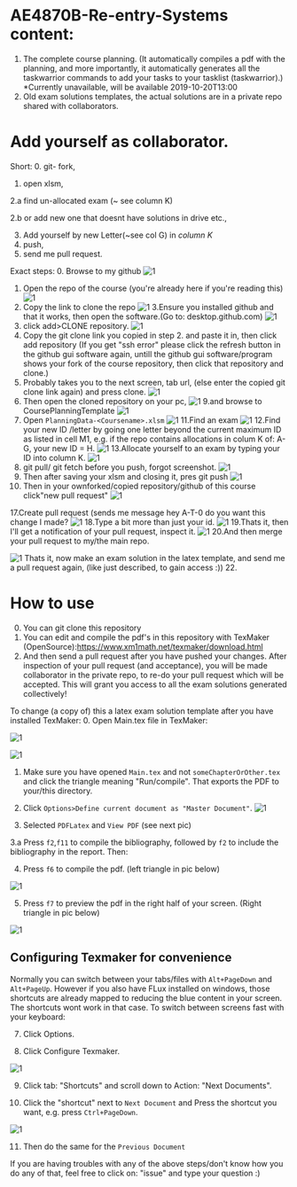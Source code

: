 # AE4870B-Re-entry-Systems content:

1. The complete course planning. (It automatically compiles a pdf with the planning, and more importantly, it automatically generates all the taskwarrior commands to add your tasks to your tasklist (taskwarrior).) *Currently unavailable, will be available 2019-10-20T13:00
2. Old exam solutions templates, the actual solutions are in a private repo shared with collaborators.


# Add yourself as collaborator.
Short: 
0. git- fork, 
1. open xlsm, 

2.a find un-allocated exam (~ see column K)

2.b or add new one that doesnt have solutions in drive etc., 

3. Add yourself by new Letter(~see col G) in *column K*
4. push, 
5. send me pull request.

Exact steps:
0. Browse to my github
![1](./HowToUseTexMaker/addYourself/1.jpeg)
1. Open the repo of the course (you're already here if you're reading this)
![1](./HowToUseTexMaker/addYourself/2.jpeg)
2. Copy the link to clone the repo
![1](./HowToUseTexMaker/addYourself/3.jpeg)
3.Ensure you installed github and that it works, then open the software.(Go to: desktop.github.com) 
![1](./HowToUseTexMaker/addYourself/4.jpeg)
4. click add>CLONE repository.
![1](./HowToUseTexMaker/addYourself/8.jpeg)
5. Copy the git clone link you copied in step 2. and paste it in, then click add repository (If you get "ssh error" please click the refresh button in the github gui software again, untill the github gui software/program shows your fork of the course repository, then click that repository and clone.)
6. Probably takes you to the next screen, tab url, (else enter the copied git clone link again) and press clone.
![1](./HowToUseTexMaker/addYourself/7.jpeg)
8. Then open the cloned repository on your pc, 
![1](./HowToUseTexMaker/addYourself/9.jpeg)
9.and browse to CoursePlanningTemplate
![1](./HowToUseTexMaker/addYourself/10.jpeg)
10. Open `PlanningData-<Coursename>.xlsm`
![1](./HowToUseTexMaker/addYourself/11.jpeg)
11.Find an exam
![1](./HowToUseTexMaker/addYourself/12.jpeg)
12.Find your new ID /letter by going one letter beyond the current maximum ID as listed in cell M1, e.g. if the repo contains allocations in colum K of: A-G, your new ID = H.
![1](./HowToUseTexMaker/addYourself/13.png)
13.Allocate yourself to an exam by typing your ID into column K.
![1](./HowToUseTexMaker/addYourself/14.jpeg)
14. git pull/ git fetch before you push, forgot screenshot.
![1](./HowToUseTexMaker/addYourself/15.png)
15. Then after saving your xlsm and closing it, pres git push
![1](./HowToUseTexMaker/addYourself/16.jpeg)
16.  Then in your ownforked/copied  repository/github of this course click"new pull request"
![1](./HowToUseTexMaker/addYourself/17.jpeg)

17.Create pull request (sends me message hey A-T-0 do you want this change I made?
![1](./HowToUseTexMaker/addYourself/18.jpeg)
18.Type a bit more than just your id.
![1](./HowToUseTexMaker/addYourself/19.jpeg)
19.Thats it, then I'll get a notification of your pull request, inspect it.
![1](./HowToUseTexMaker/addYourself/20me.jpeg)
20.And then merge your pull request to my/the main repo.

![1](./HowToUseTexMaker/addYourself/21me.jpeg)
Thats it, now make an exam solution in the latex template, and send me a pull request again, (like just described, to gain access :))
22.


# How to use
0. You can git clone this repository
1. You can edit and compile the pdf's in this repository with TexMaker (OpenSource):https://www.xm1math.net/texmaker/download.html
2. And then send a pull request after you have pushed your changes. After inspection of your pull request (and acceptance), you will be made collaborator in the private repo, to re-do your pull request which will be accepted. This will grant you access to all the exam solutions generated collectively! 

To change (a copy of) this a latex exam solution template after you have installed TexMaker:
  0. Open Main.tex file in TexMaker:
  
  ![1](./HowToUseTexMaker/1.png)
  
  ![1](./HowToUseTexMaker/2.png)
  
  1. Make sure you have opened `Main.tex` and not `someChapterOrOther.tex` and click the triangle meaning "Run/compile". That exports the PDF to your/this directory.
  
  
  2. Click `Options>Define current document as "Master Document"`.
  ![1](./HowToUseTexMaker/master_document.png)
  
  3. Selected `PDFLatex` and `View PDF` (see next pic)
  
  3.a Press `f2`,`f11` to compile the bibliography, followed by `f2` to include the bibliography in the report. Then:
  
  4. Press `f6` to compile the pdf. (left triangle in pic below)
  
  ![1](./HowToUseTexMaker/3.png)
  
  5. Press `f7` to preview the pdf in the right half of your screen. (Right triangle in pic below)
  
  ![1](./HowToUseTexMaker/4.png)
  
## Configuring Texmaker for convenience ##
Normally you can switch between your tabs/files with `Alt+PageDown` and `Alt+PageUp`. However if you also have FLux installed on windows, those shortcuts are already mapped to reducing the blue content in your screen. The shortcuts wont work in that case. To switch between screens fast with your keyboard:

  7. Click Options.
  
  8. Click Configure Texmaker.
  
  ![1](./HowToUseTexMaker/5.png)

  9. Click tab: "Shortcuts" and scroll down to Action: "Next Documents".
  
  10. Click the "shortcut" next to `Next Document` and Press the shortcut you want, e.g. press `Ctrl+PageDown`.
  
  ![1](./HowToUseTexMaker/6.png)
  
  11. Then do the same for the `Previous Document`



If you are having troubles with any of the above steps/don't know how you do any of that, feel free to click on: "issue" and type your question :)
